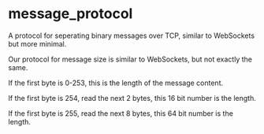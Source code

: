 # message_protocol
A protocol for seperating binary messages over TCP, similar to WebSockets but more minimal.


Our protocol for message size is similar to WebSockets, but not exactly the same.

If the first byte is 0-253, this is the length of the message content.

If the first byte is 254, read the next 2 bytes, this 16 bit number is the length.

If the first byte is 255, read the next 8 bytes, this 64 bit number is the length.
